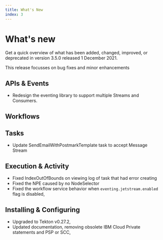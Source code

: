 ```yaml
---
title: What's New
index: 3
---
```


# What's new

Get a quick overview of what has been added, changed, improved, or deprecated in version 3.5.0 released 1 December 2021.

This release focusses on bug fixes and minor enhancements

## APIs & Events

- Redesign the eventing library to support multiple Streams and Consumers.

## Workflows


## Tasks

  - Update SendEmailWithPostmarkTemplate task to accept Message Stream

## Execution & Activity

- Fixed IndexOutOfBounds on viewing log of task that had error creating
- Fixed the NPE caused by no NodeSelector
- Fixed the workflow service behavior when `eventing.jetstream.enabled` flag is disabled,

## Installing & Configuring

- Upgraded to Tekton v0.27.2,
- Updated documentation, removing obsolete IBM Cloud Private statements and PSP or SCC,
